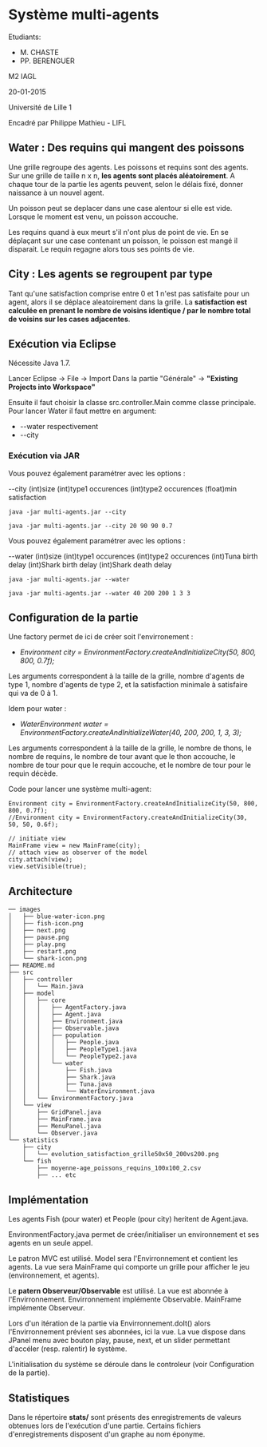 # Système multi-agents

Etudiants:
* M. CHASTE
* PP. BERENGUER

M2 IAGL

20-01-2015

Université de Lille 1

Encadré par Philippe Mathieu - LIFL

## Water : Des requins qui mangent des poissons

Une grille regroupe des agents. Les poissons et requins sont des agents.
Sur une grille de taille n x n, **les agents sont placés aléatoirement**.
A chaque tour de la partie les agents peuvent, selon le délais fixé, donner naissance à un nouvel agent.

Un poisson peut se deplacer dans une case alentour si elle est vide.
Lorsque le moment est venu, un poisson accouche.

Les requins quand à eux meurt s'il n'ont plus de point de vie.
En se déplaçant sur une case contenant un poisson, le poisson est mangé il disparait. Le requin regagne alors tous ses points de vie.

## City : Les agents se regroupent par type

Tant qu'une satisfaction comprise entre 0 et 1 n'est pas satisfaite pour un agent, alors il se déplace aleatoirement dans la grille.
La **satisfaction est calculée en prenant le nombre de voisins identique / par le nombre total de voisins sur les cases adjacentes**.

## Exécution via Eclipse

Nécessite Java 1.7.

Lancer Eclipse -> File -> Import
Dans la partie "Générale" -> **"Existing Projects into Workspace"**

Ensuite il faut choisir la classe src.controller.Main comme classe principale.
Pour lancer Water il faut mettre en argument:
* --water
respectivement
* --city

### Exécution via JAR

Vous pouvez également paramétrer avec les options :

--city (int)size (int)type1 occurences (int)type2 occurences (float)min satisfaction
```
java -jar multi-agents.jar --city
```
```
java -jar multi-agents.jar --city 20 90 90 0.7
```

Vous pouvez également paramétrer avec les options :

--water (int)size (int)type1 occurences (int)type2 occurences (int)Tuna birth delay (int)Shark birth delay (int)Shark death delay
```
java -jar multi-agents.jar --water
```
```
java -jar multi-agents.jar --water 40 200 200 1 3 3
```



## Configuration de la partie

Une factory permet de ici de créer soit l'envirronement :

* *Environment city = EnvironmentFactory.createAndInitializeCity(50, 800, 800, 0.7f);*

Les arguments correspondent à la taille de la grille, nombre d'agents de type 1, nombre d'agents de type 2, et la satisfaction minimale à satisfaire qui va de 0 à 1.

Idem pour water :
* *WaterEnvironment water = EnvironmentFactory.createAndInitializeWater(40, 200, 200, 1, 3, 3);*

Les arguments correspondent à la taille de la grille, le nombre de thons, le nombre de requins, le nombre de tour avant que le thon accouche, le nombre de tour pour que le requin accouche, et le nombre de tour pour le requin décède.

Code pour lancer une système multi-agent:
```
Environment city = EnvironmentFactory.createAndInitializeCity(50, 800, 800, 0.7f);
//Environment city = EnvironmentFactory.createAndInitializeCity(30, 50, 50, 0.6f);

// initiate view
MainFrame view = new MainFrame(city);
// attach view as observer of the model
city.attach(view);
view.setVisible(true);
```

## Architecture
```
── images
│   ├── blue-water-icon.png
│   ├── fish-icon.png
│   ├── next.png
│   ├── pause.png
│   ├── play.png
│   ├── restart.png
│   └── shark-icon.png
├── README.md
├── src
│   ├── controller
│   │   └── Main.java
│   ├── model
│   │   ├── core
│   │   │   ├── AgentFactory.java
│   │   │   ├── Agent.java
│   │   │   ├── Environment.java
│   │   │   ├── Observable.java
│   │   │   ├── population
│   │   │   │   ├── People.java
│   │   │   │   ├── PeopleType1.java
│   │   │   │   └── PeopleType2.java
│   │   │   └── water
│   │   │       ├── Fish.java
│   │   │       ├── Shark.java
│   │   │       ├── Tuna.java
│   │   │       └── WaterEnvironment.java
│   │   └── EnvironmentFactory.java
│   └── view
│       ├── GridPanel.java
│       ├── MainFrame.java
│       ├── MenuPanel.java
│       └── Observer.java
└── statistics
    ├── city
    │   └── evolution_satisfaction_grille50x50_200vs200.png
    └── fish
        ├── moyenne-age_poissons_requins_100x100_2.csv
        ├── ... etc
```
        
## Implémentation

Les agents Fish (pour water) et People (pour city) heritent de Agent.java.

EnvironmentFactory.java permet de créer/initialiser un environnement et ses agents en un seule appel.

Le patron MVC est utilisé. Model sera l'Envirronnement et contient les agents.
La vue sera MainFrame qui comporte un grille pour afficher le jeu (environnement, et agents).

Le **patern Observeur/Observable** est utilisé. La vue est abonnée à l'Envirronnement.
Envirronnement implémente Observable.
MainFrame implémente Observeur.

Lors d'un itération de la partie via Envirronnement.doIt() alors l'Envirronnement prévient ses abonnées, ici la vue.
La vue dispose dans JPanel menu avec bouton play, pause, next, et un slider permettant d'accéler (resp. ralentir) le système.

L'initialisation du système se déroule dans le controleur (voir Configuration de la partie).

## Statistiques

Dans le répertoire **stats/** sont présents des enregistrements de valeurs obtenues lors de l'exécution d'une partie.
Certains fichiers d'enregistrements disposent d'un graphe au nom éponyme.
